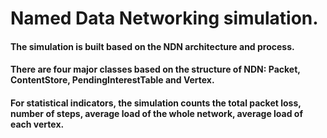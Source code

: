 # Named Data Networking simulation. 
#### The simulation is built based on the NDN architecture and process. 
#### There are four major classes based on the structure of NDN: Packet, ContentStore, PendingInterestTable and Vertex. 

#### For statistical indicators, the simulation counts the total packet loss, number of steps, average load of the whole network, average load of each vertex.  
